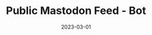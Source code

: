 ---
title: "Public Mastodon Feed - Bot"
hash: "21102cb3a4214b392bcff783815cb127"
original: "https://botsin.space/@PersevereImgBot.rss"
date: "2023-03-01"
feedType: "RSS"
---